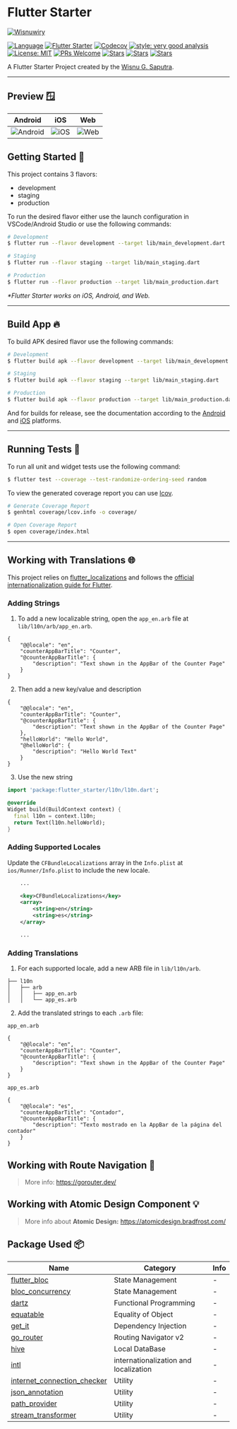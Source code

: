 # Flutter Starter

[![Wisnuwiry][logo]][website_link]

[![Language][dart_language_badge]](http://dart.dev)
[![Flutter Starter][github_action_badge]][github_action_workflow_link]
[![Codecov][codecov_badge]][codecov_link]
[![style: very good analysis][very_good_analysis_badge]][very_good_analysis_link]
[![License: MIT][license_badge]][license_link]
[![PRs Welcome][pr_welcome_badge]][repo_link]
[![Stars][stars_badge]][repo_link]
[![Stars][issues_badge]][repo_link]
[![Stars][pull_request_badge]][repo_link]

A Flutter Starter Project created by the [Wisnu G. Saputra][website_link].

---

## Preview 🪟

| Android     | iOS         | Web         |
| ----------- | ----------- | ----------- |
| ![Android][android_preview] | ![iOS][ios_preview]  | ![Web][web_preview] |


## Getting Started 🚀

This project contains 3 flavors:

- development
- staging
- production

To run the desired flavor either use the launch configuration in VSCode/Android Studio or use the following commands:

```sh
# Development
$ flutter run --flavor development --target lib/main_development.dart

# Staging
$ flutter run --flavor staging --target lib/main_staging.dart

# Production
$ flutter run --flavor production --target lib/main_production.dart
```

_\*Flutter Starter works on iOS, Android, and Web._

---

## Build App 🔥

To build APK desired flavor use the following commands:

```sh
# Development
$ flutter build apk --flavor development --target lib/main_development.dart

# Staging
$ flutter build apk --flavor staging --target lib/main_staging.dart

# Production
$ flutter build apk --flavor production --target lib/main_production.dart

```

And for builds for release, see the documentation according to the [Android](https://docs.flutter.dev/deployment/android) and [iOS](https://docs.flutter.dev/deployment/ios) platforms.

---

## Running Tests 🧪

To run all unit and widget tests use the following command:

```sh
$ flutter test --coverage --test-randomize-ordering-seed random
```

To view the generated coverage report you can use [lcov](https://github.com/linux-test-project/lcov).

```sh
# Generate Coverage Report
$ genhtml coverage/lcov.info -o coverage/

# Open Coverage Report
$ open coverage/index.html
```

---

## Working with Translations 🌐

This project relies on [flutter_localizations][flutter_localizations_link] and follows the [official internationalization guide for Flutter][internationalization_link].

### Adding Strings

1. To add a new localizable string, open the `app_en.arb` file at `lib/l10n/arb/app_en.arb`.

```arb
{
    "@@locale": "en",
    "counterAppBarTitle": "Counter",
    "@counterAppBarTitle": {
        "description": "Text shown in the AppBar of the Counter Page"
    }
}
```

2. Then add a new key/value and description

```arb
{
    "@@locale": "en",
    "counterAppBarTitle": "Counter",
    "@counterAppBarTitle": {
        "description": "Text shown in the AppBar of the Counter Page"
    },
    "helloWorld": "Hello World",
    "@helloWorld": {
        "description": "Hello World Text"
    }
}
```

3. Use the new string

```dart
import 'package:flutter_starter/l10n/l10n.dart';

@override
Widget build(BuildContext context) {
  final l10n = context.l10n;
  return Text(l10n.helloWorld);
}
```

### Adding Supported Locales

Update the `CFBundleLocalizations` array in the `Info.plist` at `ios/Runner/Info.plist` to include the new locale.

```xml
    ...

    <key>CFBundleLocalizations</key>
	<array>
		<string>en</string>
		<string>es</string>
	</array>

    ...
```

### Adding Translations

1. For each supported locale, add a new ARB file in `lib/l10n/arb`.

```
├── l10n
│   ├── arb
│   │   ├── app_en.arb
│   │   └── app_es.arb
```

2. Add the translated strings to each `.arb` file:

`app_en.arb`

```arb
{
    "@@locale": "en",
    "counterAppBarTitle": "Counter",
    "@counterAppBarTitle": {
        "description": "Text shown in the AppBar of the Counter Page"
    }
}
```

`app_es.arb`

```arb
{
    "@@locale": "es",
    "counterAppBarTitle": "Contador",
    "@counterAppBarTitle": {
        "description": "Texto mostrado en la AppBar de la página del contador"
    }
}
```


## Working with Route Navigation 🧭

> More info: https://gorouter.dev/

## Working with Atomic Design Component 💡

> More info about **Atomic Design:** https://atomicdesign.bradfrost.com/


## Package Used 📦

| Name     | Category         | Info         |
| ----------- | ----------- | ----------- |
| [flutter_bloc](https://pub.dev/packages/flutter_bloc) | State Management  | - |
| [bloc_concurrency](https://pub.dev/packages/bloc_concurrency) | State Management  | - |
| [dartz](https://pub.dev/packages/dartz) | Functional Programming  | - |
| [equatable](https://pub.dev/packages/equatable) | Equality of Object  | - |
| [get_it](https://pub.dev/packages/get_it) | Dependency Injection  | - |
| [go_router](https://pub.dev/packages/go_router) | Routing Navigator v2  | - |
| [hive](https://pub.dev/packages/hive) | Local DataBase  | - |
| [intl](https://pub.dev/packages/intl) | internationalization and localization | - |
| [internet_connection_checker](https://pub.dev/packages/internet_connection_checker) | Utility  | - |
| [json_annotation](https://pub.dev/packages/json_annotation) | Utility | - |
| [path_provider](https://pub.dev/packages/path_provider) | Utility | - |
| [stream_transformer](https://pub.dev/packages/stream_transformer) | Utility | - |

[flutter_localizations_link]: https://api.flutter.dev/flutter/flutter_localizations/flutter_localizations-library.html
[internationalization_link]: https://flutter.dev/docs/development/accessibility-and-localization/internationalization
[license_badge]: https://img.shields.io/badge/license-MIT-blue.svg
[license_link]: https://opensource.org/licenses/MIT
[logo]: https://avatars.githubusercontent.com/u/44025097?s=200&v=4
[very_good_analysis_badge]: https://img.shields.io/badge/style-very_good_analysis-B22C89.svg
[very_good_analysis_link]: https://pub.dev/packages/very_good_analysis
[very_good_cli_link]: https://github.com/VeryGoodOpenSource/very_good_cli
[website_link]: https://wisnuwiry.space
[codecov_badge]: https://codecov.io/gh/wisnuwiry/flutter-starter/branch/main/graph/badge.svg
[codecov_link]: https://codecov.io/gh/wisnuwiry/flutter-starter
[repo_link]: https://github.com/wisnuwiry/flutter-starter
[github_action_badge]: https://github.com/wisnuwiry/flutter-starter/actions/workflows/main.yaml/badge.svg
[github_action_workflow_link]: https://github.com/wisnuwiry/flutter-starter/actions/workflows/main.yaml
[stars_badge]: https://img.shields.io/github/stars/wisnuwiry/flutter-starter.svg?style=flat&logo=github&colorB=deeppink&label=Stars
[issues_badge]: https://img.shields.io/github/issues/wisnuwiry/flutter-starter.svg?style=flat&logo=github&colorB=orange&label=Issues
[pull_request_badge]: https://img.shields.io/github/issues-pr/wisnuwiry/flutter-starter.svg?style=flat&logo=github&colorB=brightgreen&label=Pull+Request
[dart_language_badge]: https://img.shields.io/badge/Language-Dart-blue
[pr_welcome_badge]: https://img.shields.io/badge/PRs-welcome-brightgreen.svg
[android_preview]: https://i.ibb.co/qNWSJ6K/android-preview.png
[ios_preview]: https://i.ibb.co/613Gmx8/ios-preview.png
[web_preview]: https://i.ibb.co/Y0dY43m/web-preview.png